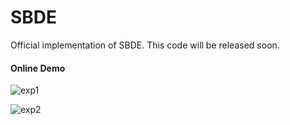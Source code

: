 # SBDE
Official implementation of SBDE.
This code will be released soon.


#### Online Demo
![exp1](https://github.com/Jay-xyj/SBDE/tree/main/exp/exp1.png)

![exp2](https://github.com/Jay-xyj/SBDE/tree/main/exp/exp2.png)
